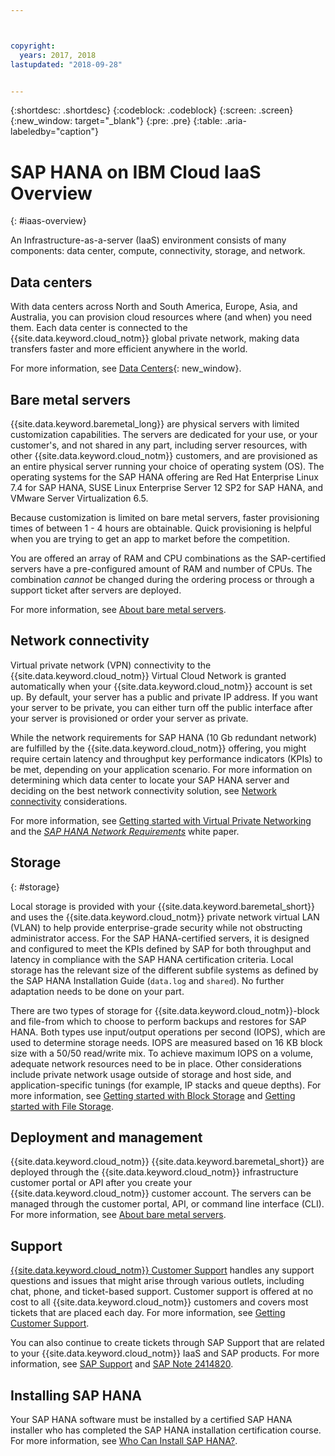 ```yaml
---



copyright:
  years: 2017, 2018
lastupdated: "2018-09-28"


---
```


{:shortdesc: .shortdesc}
{:codeblock: .codeblock}
{:screen: .screen}
{:new_window: target="_blank"}
{:pre: .pre}
{:table: .aria-labeledby="caption"}

# SAP HANA on IBM Cloud IaaS Overview
{: #iaas-overview}

An Infrastructure-as-a-server (IaaS) environment consists of many components: data center, compute, connectivity, storage, and network. 

## Data centers

With data centers across North and South America, Europe, Asia, and Australia, you can provision cloud resources where (and when) you need them. Each data center is connected to the {{site.data.keyword.cloud_notm}} global private network, making data transfers faster and more efficient anywhere in the world.

For more information, see [Data Centers](https://www.ibm.com/cloud-computing/bluemix/data-centers){: new_window}.

## Bare metal servers

{{site.data.keyword.baremetal_long}} are physical servers with limited customization capabilities. The servers are dedicated for your use, or your customer's, and not shared in any part, including server resources, with other {{site.data.keyword.cloud_notm}} customers, and are provisioned as an entire physical server running your choice of operating system (OS). The operating systems for the SAP HANA offering are Red Hat Enterprise Linux 7.4 for SAP HANA, SUSE Linux Enterprise Server 12 SP2 for SAP HANA, and VMware Server Virtualization 6.5.

Because customization is limited on bare metal servers, faster provisioning times of between 1 - 4 hours are obtainable. Quick provisioning is helpful when you are trying to get an app to market before the competition.

You are offered an array of RAM and CPU combinations as the SAP-certified servers have a pre-configured amount of RAM and number of CPUs. The combination *cannot* be changed during the ordering process or through a support ticket after servers are deployed.

For more information, see [About bare metal servers](https://console.bluemix.net/docs/bare-metal/about.html#about-bare-metal-servers). 

## Network connectivity

Virtual private network (VPN) connectivity to the {{site.data.keyword.cloud_notm}} Virtual Cloud Network is granted automatically when your {{site.data.keyword.cloud_notm}} account is set up. By default, your server has a public and private IP address. If you want your server to be private, you can either turn off the public interface after your server is provisioned or order your server as private. 

While the network requirements for SAP HANA (10 Gb redundant network) are fulfilled by the {{site.data.keyword.cloud_notm}} offering, you might require certain latency and throughput key performance indicators (KPIs) to be met, depending on your application scenario. For more information on determining which data center to locate your SAP HANA server and deciding on the best network connectivity solution, see [Network connectivity](/docs/infrastructure/sap-hana/hana-considerations.html#network_connectivity) considerations.

For more information, see [Getting started with Virtual Private Networking](https://console.bluemix.net/docs/infrastructure/iaas-vpn/getting-started.html#getting-started-with-virtual-private-networking-vpn-) and the [*SAP HANA Network Requirements*](https://www.sap.com/documents/2016/08/1cd2c2fb-807c-0010-82c7-eda71af511fa.html) white paper.

## Storage
{: #storage}

Local storage is provided with your {{site.data.keyword.baremetal_short}} and uses the {{site.data.keyword.cloud_notm}} private network virtual LAN (VLAN) to help provide enterprise-grade security while not obstructing administrator access. For the SAP HANA-certified servers, it is designed and configured to meet the KPIs defined by SAP for both throughput and latency in compliance with the SAP HANA certification criteria. Local storage has the relevant size of the different subfile systems as defined by the SAP HANA Installation Guide (`data.log` and `shared`). No further adaptation needs to be done on your part.

There are two types of storage for {{site.data.keyword.cloud_notm}}-block and file-from which to choose to perform backups and restores for SAP HANA. Both types use input/output operations per second (IOPS), which are used to determine storage needs. IOPS are measured based on 16 KB block size with a 50/50 read/write mix. To achieve maximum IOPS on a volume, adequate network resources need to be in place. Other considerations include private network usage outside of storage and host side, and application-specific tunings (for example, IP stacks and queue depths). For more information, see [Getting started with Block Storage](https://console.bluemix.net/docs/infrastructure/BlockStorage/index.html#getting-started-with-block-storage) and [Getting started with File Storage](https://console.bluemix.net/docs/infrastructure/FileStorage/index.html#getting-started-with-file-storage).

## Deployment and management

{{site.data.keyword.cloud_notm}} {{site.data.keyword.baremetal_short}} are deployed through the {{site.data.keyword.cloud_notm}} infrastructure customer portal or API after you create your {{site.data.keyword.cloud_notm}} customer account. The servers can be managed through the customer portal, API, or command line interface (CLI). For more information, see [About bare metal servers](https://console.bluemix.net/docs/bare-metal/about.html#about-bare-metal-servers).

## Support

[{{site.data.keyword.cloud_notm}} Customer Support](https://console.bluemix.net/docs/support/index.html#getting-customer-support) handles any support questions and issues that might arise through various outlets, including chat, phone, and ticket-based support. Customer support is offered at no cost to all {{site.data.keyword.cloud_notm}} customers and covers most tickets that are placed each day. For more information, see [Getting Customer Support](https://console.bluemix.net./docs/support/index.html#getting-customer-support).

You can also continue to create tickets through SAP Support that are related to your {{site.data.keyword.cloud_notm}} IaaS and SAP products. For more information, see [SAP Support](https://support.sap.com/en/index.html) and [SAP Note 2414820](https://launchpad.support.sap.com/#/notes/2414820).

## Installing SAP HANA

Your SAP HANA software must be installed by a certified SAP HANA installer who has completed the SAP HANA installation certification course. For more information, see [Who Can Install SAP HANA?](http://www.saphanacentral.com/p/who-can-install-sap-hana.html).
